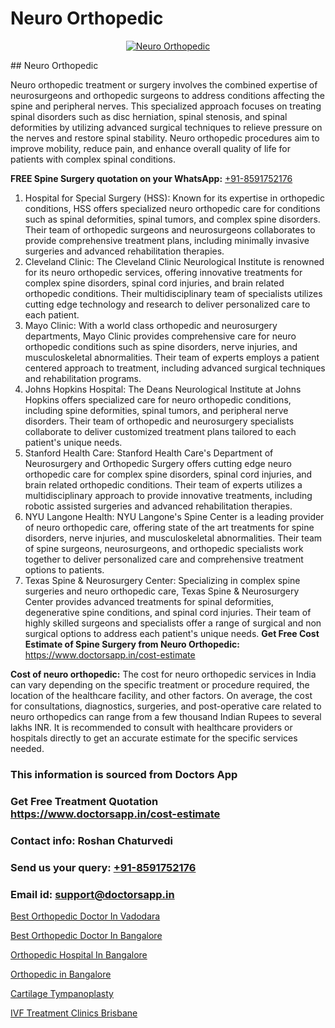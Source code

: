 # Neuro Orthopedic

<p align="center">
  <a href="null">
    <img src="null" alt="Neuro Orthopedic">
  </a>
</p>
## Neuro Orthopedic

Neuro orthopedic treatment or surgery involves the combined expertise of neurosurgeons and orthopedic surgeons to address conditions affecting the spine and peripheral nerves. This specialized approach focuses on treating spinal disorders such as disc herniation, spinal stenosis, and spinal deformities by utilizing advanced surgical techniques to relieve pressure on the nerves and restore spinal stability. Neuro orthopedic procedures aim to improve mobility, reduce pain, and enhance overall quality of life for patients with complex spinal conditions.

**FREE Spine Surgery quotation on your WhatsApp:**  [+91-8591752176](https://api.whatsapp.com/send?phone=8591752176)

1) Hospital for Special Surgery (HSS): Known for its expertise in orthopedic conditions, HSS offers specialized neuro orthopedic care for conditions such as spinal deformities, spinal tumors, and complex spine disorders. Their team of orthopedic surgeons and neurosurgeons collaborates to provide comprehensive treatment plans, including minimally invasive surgeries and advanced rehabilitation therapies.
2) Cleveland Clinic: The Cleveland Clinic Neurological Institute is renowned for its neuro orthopedic services, offering innovative treatments for complex spine disorders, spinal cord injuries, and brain related orthopedic conditions. Their multidisciplinary team of specialists utilizes cutting edge technology and research to deliver personalized care to each patient.
3) Mayo Clinic: With a world class orthopedic and neurosurgery departments, Mayo Clinic provides comprehensive care for neuro orthopedic conditions such as spine disorders, nerve injuries, and musculoskeletal abnormalities. Their team of experts employs a patient centered approach to treatment, including advanced surgical techniques and rehabilitation programs.
4) Johns Hopkins Hospital: The Deans Neurological Institute at Johns Hopkins offers specialized care for neuro orthopedic conditions, including spine deformities, spinal tumors, and peripheral nerve disorders. Their team of orthopedic and neurosurgery specialists collaborate to deliver customized treatment plans tailored to each patient's unique needs.
5) Stanford Health Care: Stanford Health Care's Department of Neurosurgery and Orthopedic Surgery offers cutting edge neuro orthopedic care for complex spine disorders, spinal cord injuries, and brain related orthopedic conditions. Their team of experts utilizes a multidisciplinary approach to provide innovative treatments, including robotic assisted surgeries and advanced rehabilitation therapies.
6) NYU Langone Health: NYU Langone's Spine Center is a leading provider of neuro orthopedic care, offering state of the art treatments for spine disorders, nerve injuries, and musculoskeletal abnormalities. Their team of spine surgeons, neurosurgeons, and orthopedic specialists work together to deliver personalized care and comprehensive treatment options to patients.
7) Texas Spine & Neurosurgery Center: Specializing in complex spine surgeries and neuro orthopedic care, Texas Spine & Neurosurgery Center provides advanced treatments for spinal deformities, degenerative spine conditions, and spinal cord injuries. Their team of highly skilled surgeons and specialists offer a range of surgical and non surgical options to address each patient's unique needs.
**Get Free Cost Estimate of Spine Surgery from Neuro Orthopedic:** https://www.doctorsapp.in/cost-estimate

**Cost of neuro orthopedic:**
The cost for neuro orthopedic services in India can vary depending on the specific treatment or procedure required, the location of the healthcare facility, and other factors. On average, the cost for consultations, diagnostics, surgeries, and post-operative care related to neuro orthopedics can range from a few thousand Indian Rupees to several lakhs INR. It is recommended to consult with healthcare providers or hospitals directly to get an accurate estimate for the specific services needed.

### This information is sourced from Doctors App 
### Get Free Treatment Quotation https://www.doctorsapp.in/cost-estimate
### Contact info: Roshan Chaturvedi 
### Send us your query: [+91-8591752176](https://api.whatsapp.com/send?phone=8591752176) 
### Email id: support@doctorsapp.in

[Best Orthopedic Doctor In Vadodara](https://www.linkedin.com/pulse/best-orthopedic-doctor-vadodara-doctorsapp-chittagong-qieke?trackingId=VVx2eZJSHzTwtOH2z%2FdacA%3D%3D&lipi=urn%3Ali%3Apage%3Ad_flagship3_company_admin%3BUjs5mcUZR9ewYOKOFkpg2w%3D%3D)

[Best Orthopedic Doctor In Bangalore](https://www.linkedin.com/pulse/best-orthopedic-doctor-bangalore-doctorsapp-united-arab-emirates-dn6ke?trackingId=lzz3wq6eLeDZAKWpJ7keQg%3D%3D&lipi=urn%3Ali%3Apage%3Ad_flagship3_company_admin%3Bc8cvKR%2BzQDObJJNC2LloLw%3D%3D)

[Orthopedic Hospital In Bangalore](https://medium.com/@vimalrana22/orthopedic-hospital-in-bangalore-ba14bbeeed06)

[Orthopedic in Bangalore](https://medium.com/@manish632504/orthopedic-in-bangalore-9a8bbd99fedb)

[Cartilage Tympanoplasty](https://doctors-apps.github.io/doctorsapp/cartilage-tympanoplasty)

[IVF Treatment Clinics Brisbane](https://doctors-apps.github.io/doctorsapp/ivf-treatment-clinics-brisbane)

